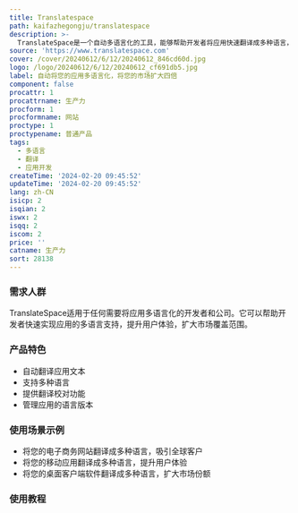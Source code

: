 ```yaml
---
title: Translatespace
path: kaifazhegongju/translatespace
description: >-
  TranslateSpace是一个自动多语言化的工具，能够帮助开发者将应用快速翻译成多种语言，从而扩大市场覆盖范围。TranslateSpace提供自动翻译、翻译校对、语言管理等功能，让应用的多语言化过程更加高效和准确。
source: 'https://www.translatespace.com'
cover: /cover/20240612/6/12/20240612_846cd60d.jpg
logo: /logo/20240612/6/12/20240612_cf691db5.jpg
label: 自动将您的应用多语言化，将您的市场扩大四倍
component: false
procattr: 1
procattrname: 生产力
procform: 1
procformname: 网站
proctype: 1
proctypename: 普通产品
tags:
  - 多语言
  - 翻译
  - 应用开发
createTime: '2024-02-20 09:45:52'
updateTime: '2024-02-20 09:45:52'
lang: zh-CN
isicp: 2
isqian: 2
iswx: 2
isqq: 2
iscom: 2
price: ''
catname: 生产力
sort: 28138
---
```




### 需求人群
TranslateSpace适用于任何需要将应用多语言化的开发者和公司。它可以帮助开发者快速实现应用的多语言支持，提升用户体验，扩大市场覆盖范围。

### 产品特色
- 自动翻译应用文本
- 支持多种语言
- 提供翻译校对功能
- 管理应用的语言版本

### 使用场景示例
- 将您的电子商务网站翻译成多种语言，吸引全球客户
- 将您的移动应用翻译成多种语言，提升用户体验
- 将您的桌面客户端软件翻译成多种语言，扩大市场份额

### 使用教程


  
